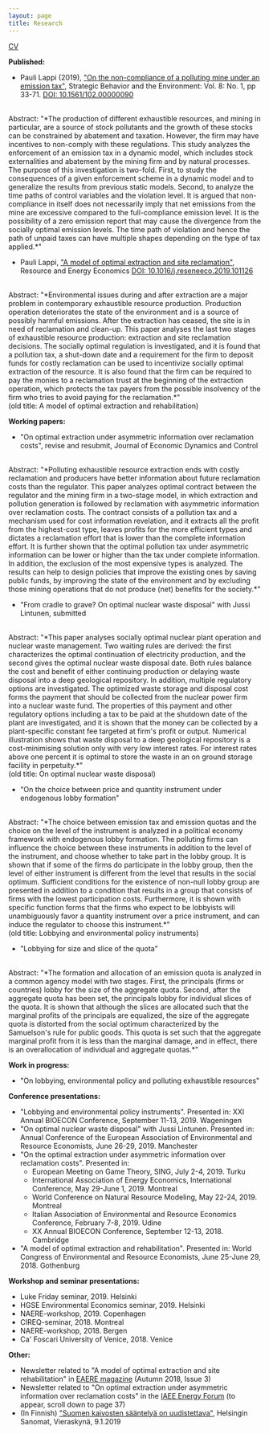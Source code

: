 ```yaml
---
layout: page
title: Research
---
```


[CV](https://plappi.github.io/Milo/assets/CV_Pauli_Lappi2019.pdf)

**Published:**

* Pauli Lappi (2019), ["On the non-compliance of a polluting mine under an emission tax"](https://tuhat.helsinki.fi/ws/portalfiles/portal/129044862/Lappi2019Enforcement_accepted_SBE.pdf), Strategic Behavior and the Environment: Vol. 8: No. 1, pp 33-71. [DOI: 10.1561/102.00000090](http://dx.doi.org/10.1561/102.00000090) <br/>
<br/>
Abstract: "*The production of different exhaustible resources, and mining in particular, are a source of stock pollutants and the growth of these stocks can be constrained by abatement and taxation. However, the firm may have incentives to non-comply with these regulations. This study analyzes the enforcement of an emission tax in a dynamic model, which includes stock externalities and abatement by the mining firm and by natural processes. The purpose of this investigation is two-fold. First, to study the consequences of a given enforcement scheme in a dynamic model and to generalize the results from previous static models. Second, to analyze the time paths of control variables and the violation level. It is argued that non-compliance in itself does not necessarily imply that net emissions from the mine are excessive compared to the full-compliance emission level. It is the possibility of a zero emission report that may cause the divergence from the socially optimal emission levels. The time path of violation and hence the path of unpaid taxes can have multiple shapes depending on the type of tax applied.*"

* Pauli Lappi, ["A model of optimal extraction and site reclamation"](https://plappi.github.io/Milo/assets/rehab-wp-Lappi-2018.pdf), Resource and Energy Economics [DOI: 10.1016/j.reseneeco.2019.101126](https://doi.org/10.1016/j.reseneeco.2019.101126) <br/>
<br/>
Abstract: "*Environmental issues during and after extraction are a major problem in contemporary exhaustible resource production. Production operation deteriorates the state of the environment and is a source of possibly harmful emissions. After the extraction has ceased, the site is in need of reclamation and clean-up. This paper analyses the last two stages of exhaustible resource production: extraction and site reclamation decisions. The socially optimal regulation is investigated, and it is found that a pollution tax, a shut-down date and a requirement for the firm to deposit funds for costly reclamation can be used to incentivize socially optimal extraction of the resource. It is also found that the firm can be required to pay the monies to a reclamation trust at the beginning of the extraction operation, which protects the tax payers from the possible insolvency of the firm who tries to avoid paying for the reclamation.*"
<br/>
(old title: A model of optimal extraction and rehabilitation)

**Working papers:**

* "On optimal extraction under asymmetric information over reclamation costs", revise and resubmit, Journal of Economic Dynamics and Control <br/> 
<br/>
Abstract: "*Polluting exhaustible resource extraction ends with costly reclamation and producers have better information about future reclamation costs than the regulator. This paper analyzes optimal contract between the regulator and the mining firm in a two-stage model, in which extraction and pollution generation is followed by reclamation with asymmetric information over reclamation costs. The contract consists of a pollution tax and a mechanism used for cost information revelation, and it extracts all the profit from the highest-cost type, leaves profits for the more efficient types and dictates a reclamation effort that is lower than the complete information effort. It is further shown that the optimal  pollution tax under asymmetric information can be lower or higher than the tax under complete information. In addition, the exclusion of the most expensive types is analyzed. The results can help to design policies that improve the existing ones by saving public funds, by improving the state of the environment and by excluding those mining operations that do not produce (net) benefits for the society.*"

* "From cradle to grave? On optimal nuclear waste disposal" with Jussi Lintunen, submitted <br/>
<br/>
Abstract: "*This paper analyses socially optimal nuclear plant operation and nuclear waste management. Two waiting rules are derived: the first characterizes the optimal continuation of electricity production, and the second gives the optimal nuclear waste disposal date. Both rules balance the cost and benefit of either continuing production or delaying waste disposal into a deep geological repository. In addition, multiple regulatory options are investigated. The optimized waste storage and disposal cost forms the payment that should be collected from the nuclear power firm into a nuclear waste fund. The properties of this payment and other regulatory options including a tax to be paid at the shutdown date of the plant are investigated, and it is shown that the money can be collected by a plant-specific constant fee targeted at firm's profit or output. Numerical illustration shows that waste disposal to a deep geological repository is a cost-minimising solution only with very low interest rates. For interest rates above one percent it is optimal to store the waste in an on ground storage facility in perpetuity.*"
<br/>
(old title: On optimal nuclear waste disposal)

* "On the choice between price and quantity instrument under endogenous lobby formation" <br/>
<br/>
Abstract: "*The choice between emission tax and emission quotas and the choice on the level of the instrument is analyzed in a political economy framework with endogenous lobby formation. The polluting firms can influence the choice between these instruments in addition to the level of the instrument, and choose whether to take part in the lobby group. It is shown that if some of the firms do participate in the lobby group, then the level of either instrument is different from the level that results in the social optimum. Sufficient conditions for the existence of non-null lobby group are presented in addition to a condition that results in a group that consists of firms with the lowest participation costs.  Furthermore, it is shown with specific function forms that the firms who expect to be lobbyists will unambiguously favor a quantity instrument over a price instrument, and can induce the regulator to choose this instrument.*"
<br/>
(old title: Lobbying and environmental policy instruments)

* "Lobbying for size and slice of the quota"<br/>
<br/>
Abstract: "*The formation and allocation of an emission quota is analyzed in a common agency model with two stages. First, the principals (firms or countries) lobby for the size of the aggregate quota. Second, after the aggregate quota has been set, the principals lobby for individual slices of the quota. It is shown that although the slices are allocated such that the marginal profits of the principals are equalized, the size of the aggregate quota is distorted from the social optimum characterized by the Samuelson's rule for public goods. This quota is set such that the aggregate marginal profit from it is less than the marginal damage, and in effect, there is an overallocation of individual and aggregate quotas.*"

**Work in progress:**

* "On lobbying, environmental policy and polluting exhaustible resources"

**Conference presentations:**

* "Lobbying and environmental policy instruments". Presented in: XXI Annual BIOECON Conference, September 11-13, 2019. Wageningen	
* "On optimal nuclear waste disposal" with Jussi Lintunen. Presented in: Annual Conference of the European Association of Environmental and Resource Economists, June 26-29, 2019. Manchester
* "On the optimal extraction under asymmetric information over reclamation costs". Presented in: 
	*  European Meeting on Game Theory, SING, July 2-4, 2019. Turku
	*  International Association of Energy Economics, International Conference, May 29-June 1, 2019. Montreal
	* 	World Conference on Natural Resource Modeling, May 22-24, 2019. Montreal
	* 	Italian Association of Environmental and Resource Economics Conference, February 7-8, 2019. Udine
	* 	XX Annual BIOECON Conference, September 12-13, 2018. Cambridge	
*  "A model of optimal extraction and rehabilitation". Presented in: World Congress of Environmental and Resource Economists, June 25-June 29, 2018. Gothenburg

**Workshop and seminar presentations:**

* Luke Friday seminar, 2019. Helsinki
* HGSE Environmental Economics seminar, 2019. Helsinki
* NAERE-workshop, 2019. Copenhagen
* CIREQ-seminar, 2018. Montreal 
* NAERE-workshop, 2018. Bergen
* Ca' Foscari University of Venice, 2018. Venice 

**Other:**

* Newsletter related to "A model of  optimal extraction and site rehabilitation" in [EAERE magazine](https://www.eaere.org/wp-content/uploads/2019/03/EAERE-Magazine_n.3-Fall-2018.pdf) (Autumn 2018, Issue 3)
* Newsletter related to "On optimal extraction under asymmetric information over reclamation costs" in the [IAEE Energy Forum](https://www.iaee.org/documents/2019EnergyForumSI.pdf) (to appear, scroll down to page 37)
* (In Finnish) ["Suomen kaivosten sääntelyä on uudistettava"](https://www.hs.fi/mielipide/art-2000005959201.html), Helsingin Sanomat, Vieraskynä, 9.1.2019